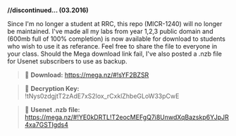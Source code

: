 **//discontinued... (03.2016)**

Since I'm no longer a student at RRC, this repo (MICR-1240) will no longer be maintained. I've made all my labs from year 1,2,3 public domain and (600mb full of 100% completion) is now available for download to students who wish to use it as referance. Feel free to share the file to everyone in your class. Should the Mega download link fail, I've also posted a .nzb file for Usenet subscribers to use as backup.
>:paperclip: **Download:** https://mega.nz/#!sYF2BZSR

>:key: **Decryption Key:** !tNys0zdgjtT2zAdE7xS2lox_rCxklZhbeGLoW33pCwE

>:page_facing_up: **Usenet .nzb file:** https://mega.nz/#!YE0kDRTL!T2eocMEFgQ7i8UnwdXqBazskp6YJpJR4xa7GSTIgds4
